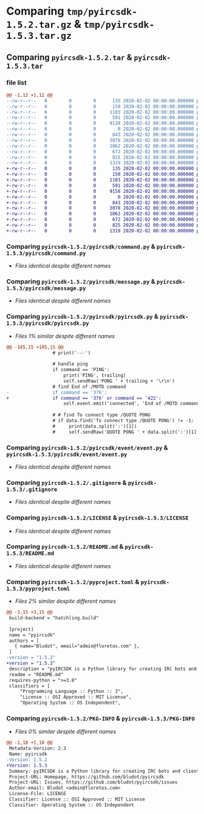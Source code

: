 # Comparing `tmp/pyircsdk-1.5.2.tar.gz` & `tmp/pyircsdk-1.5.3.tar.gz`

## Comparing `pyircsdk-1.5.2.tar` & `pyircsdk-1.5.3.tar`

### file list

```diff
@@ -1,12 +1,12 @@
--rw-r--r--   0        0        0      135 2020-02-02 00:00:00.000000 pyircsdk-1.5.2/pyircsdk/__about__.py
--rw-r--r--   0        0        0      150 2020-02-02 00:00:00.000000 pyircsdk-1.5.2/pyircsdk/__init__.py
--rw-r--r--   0        0        0     1103 2020-02-02 00:00:00.000000 pyircsdk-1.5.2/pyircsdk/command.py
--rw-r--r--   0        0        0      591 2020-02-02 00:00:00.000000 pyircsdk-1.5.2/pyircsdk/message.py
--rw-r--r--   0        0        0     9138 2020-02-02 00:00:00.000000 pyircsdk-1.5.2/pyircsdk/pyircsdk.py
--rw-r--r--   0        0        0        0 2020-02-02 00:00:00.000000 pyircsdk-1.5.2/pyircsdk/event/__init__.py
--rw-r--r--   0        0        0      843 2020-02-02 00:00:00.000000 pyircsdk-1.5.2/pyircsdk/event/event.py
--rw-r--r--   0        0        0     3078 2020-02-02 00:00:00.000000 pyircsdk-1.5.2/.gitignore
--rw-r--r--   0        0        0     1062 2020-02-02 00:00:00.000000 pyircsdk-1.5.2/LICENSE
--rw-r--r--   0        0        0      672 2020-02-02 00:00:00.000000 pyircsdk-1.5.2/README.md
--rw-r--r--   0        0        0      825 2020-02-02 00:00:00.000000 pyircsdk-1.5.2/pyproject.toml
--rw-r--r--   0        0        0     1319 2020-02-02 00:00:00.000000 pyircsdk-1.5.2/PKG-INFO
+-rw-r--r--   0        0        0      135 2020-02-02 00:00:00.000000 pyircsdk-1.5.3/pyircsdk/__about__.py
+-rw-r--r--   0        0        0      150 2020-02-02 00:00:00.000000 pyircsdk-1.5.3/pyircsdk/__init__.py
+-rw-r--r--   0        0        0     1103 2020-02-02 00:00:00.000000 pyircsdk-1.5.3/pyircsdk/command.py
+-rw-r--r--   0        0        0      591 2020-02-02 00:00:00.000000 pyircsdk-1.5.3/pyircsdk/message.py
+-rw-r--r--   0        0        0     9158 2020-02-02 00:00:00.000000 pyircsdk-1.5.3/pyircsdk/pyircsdk.py
+-rw-r--r--   0        0        0        0 2020-02-02 00:00:00.000000 pyircsdk-1.5.3/pyircsdk/event/__init__.py
+-rw-r--r--   0        0        0      843 2020-02-02 00:00:00.000000 pyircsdk-1.5.3/pyircsdk/event/event.py
+-rw-r--r--   0        0        0     3078 2020-02-02 00:00:00.000000 pyircsdk-1.5.3/.gitignore
+-rw-r--r--   0        0        0     1062 2020-02-02 00:00:00.000000 pyircsdk-1.5.3/LICENSE
+-rw-r--r--   0        0        0      672 2020-02-02 00:00:00.000000 pyircsdk-1.5.3/README.md
+-rw-r--r--   0        0        0      825 2020-02-02 00:00:00.000000 pyircsdk-1.5.3/pyproject.toml
+-rw-r--r--   0        0        0     1319 2020-02-02 00:00:00.000000 pyircsdk-1.5.3/PKG-INFO
```

### Comparing `pyircsdk-1.5.2/pyircsdk/command.py` & `pyircsdk-1.5.3/pyircsdk/command.py`

 * *Files identical despite different names*

### Comparing `pyircsdk-1.5.2/pyircsdk/message.py` & `pyircsdk-1.5.3/pyircsdk/message.py`

 * *Files identical despite different names*

### Comparing `pyircsdk-1.5.2/pyircsdk/pyircsdk.py` & `pyircsdk-1.5.3/pyircsdk/pyircsdk.py`

 * *Files 1% similar despite different names*

```diff
@@ -185,15 +185,15 @@
                 # print('---')
 
                 # handle ping
                 if command == 'PING':
                     print('PING', trailing)
                     self.sendRaw('PONG ' + trailing + '\r\n')
                 # find End of /MOTD command
-                if command == '376':
+                if command == '376' or command == '422':
                     self.event.emit('connected', 'End of /MOTD command.')
 
                 # # find To connect type /QUOTE PONG
                 # if data.find('To connect type /QUOTE PONG') != -1:
                 #     print(data.split(':')[1])
                 #     self.sendRaw('QUOTE PONG ' + data.split(':')[1] + '\r\n')
```

### Comparing `pyircsdk-1.5.2/pyircsdk/event/event.py` & `pyircsdk-1.5.3/pyircsdk/event/event.py`

 * *Files identical despite different names*

### Comparing `pyircsdk-1.5.2/.gitignore` & `pyircsdk-1.5.3/.gitignore`

 * *Files identical despite different names*

### Comparing `pyircsdk-1.5.2/LICENSE` & `pyircsdk-1.5.3/LICENSE`

 * *Files identical despite different names*

### Comparing `pyircsdk-1.5.2/README.md` & `pyircsdk-1.5.3/README.md`

 * *Files identical despite different names*

### Comparing `pyircsdk-1.5.2/pyproject.toml` & `pyircsdk-1.5.3/pyproject.toml`

 * *Files 2% similar despite different names*

```diff
@@ -3,15 +3,15 @@
 build-backend = "hatchling.build"
 
 [project]
 name = "pyircsdk"
 authors = [
   { name="Bludot", email="admin@floretos.com" },
 ]
-version = "1.5.2"
+version = "1.5.3"
 description = "pyIRCSDK is a Python library for creating IRC bots and clients. It is designed to provide granular access to raw mesages and to provide an event emitter like interface for handling messages."
 readme = "README.md"
 requires-python = ">=3.8"
 classifiers = [
     "Programming Language :: Python :: 3",
     "License :: OSI Approved :: MIT License",
     "Operating System :: OS Independent",
```

### Comparing `pyircsdk-1.5.2/PKG-INFO` & `pyircsdk-1.5.3/PKG-INFO`

 * *Files 0% similar despite different names*

```diff
@@ -1,10 +1,10 @@
 Metadata-Version: 2.3
 Name: pyircsdk
-Version: 1.5.2
+Version: 1.5.3
 Summary: pyIRCSDK is a Python library for creating IRC bots and clients. It is designed to provide granular access to raw mesages and to provide an event emitter like interface for handling messages.
 Project-URL: Homepage, https://github.com/bludot/pyircsdk
 Project-URL: Issues, https://github.com/bludot/pyircsdk/issues
 Author-email: Bludot <admin@floretos.com>
 License-File: LICENSE
 Classifier: License :: OSI Approved :: MIT License
 Classifier: Operating System :: OS Independent
```

